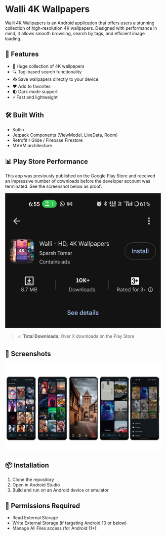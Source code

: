 # Walli 4K Wallpapers

Walli 4K Wallpapers is an Android application that offers users a stunning collection of high-resolution 4K wallpapers. Designed with performance in mind, it allows smooth browsing, search by tags, and efficient image loading.

## 🚀 Features

- 🌄 Huge collection of 4K wallpapers
- 🔍 Tag-based search functionality
- 📥 Save wallpapers directly to your device
- ❤️ Add to favorites
- 🌓 Dark mode support
- ⚡ Fast and lightweight

## 🛠️ Built With

- Kotlin
- Jetpack Components (ViewModel, LiveData, Room)
- Retrofit / Glide / Firebase Firestore
- MVVM architecture

## 📊 Play Store Performance

This app was previously published on the Google Play Store and received an impressive number of downloads before the developer account was terminated. See the screenshot below as proof:

![Downloads Screenshot](screenshots/walli_downloads.jpeg)

> 📈 **Total Downloads:** Over _X_ downloads on the Play Store

## 📱 Screenshots

![App Screenshot](screenshots/walli_screenshots.png)

## 📦 Installation

1. Clone the repository
2. Open in Android Studio
3. Build and run on an Android device or emulator

## 🔐 Permissions Required

- Read External Storage
- Write External Storage (if targeting Android 10 or below)
- Manage All Files access (for Android 11+)
